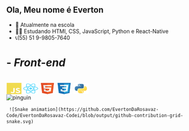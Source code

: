 ## Ola, Meu nome é Everton
- 🎒 Atualmente na escola
- 👨‍💻 Estudando HTMl, CSS, JavaScript, Python e React-Native 
- 📞(55) 51 9-9805-7640


<div>
     <h1>
        - <i>Front-end</i>
     </h1>
 </div>
 
 
 
   
 <div style="display: inline_block"><br>
 
   <img align="center" alt="Rafa-Js" height="30" width="40" src="https://raw.githubusercontent.com/devicons/devicon/master/icons/javascript/javascript-plain.svg">
 
  
 
   <img align="center" alt="Rafa-React" height="30" width="40" src="https://raw.githubusercontent.com/devicons/devicon/master/icons/react/react-original.svg">
 
   <img align="center" alt="Rafa-HTML" height="30" width="40" src="https://raw.githubusercontent.com/devicons/devicon/master/icons/html5/html5-original.svg">
 
   <img align="center" alt="Rafa-CSS" height="30" width="40" src="https://raw.githubusercontent.com/devicons/devicon/master/icons/css3/css3-original.svg">
 
   <img align="center" alt="Rafa-Python" height="30" width="40" src="https://raw.githubusercontent.com/devicons/devicon/master/icons/python/python-original.svg">
 
  <div>
     <img src="https://media0.giphy.com/media/Yfl7CS7vQqnebA69aH/giphy.gif?cid=ecf05e472ppt5t4qoo1y3p4ob76i8jjgwl6w241kq44hyqof&rid=giphy.gif&ct=g" alt="pinguin"               width="100px" height="100px"> 
    </div>

</div>
 
     ![Snake animation](https://github.com/EvertonDaRosavaz-Code/EvertonDaRosavaz-Codei/blob/output/github-contribution-grid-snake.svg)

 
 




